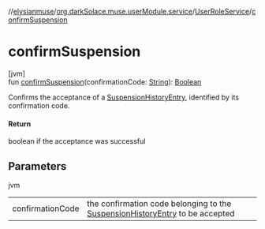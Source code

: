 //[elysianmuse](../../../index.md)/[org.darkSolace.muse.userModule.service](../index.md)/[UserRoleService](index.md)/[confirmSuspension](confirm-suspension.md)

# confirmSuspension

[jvm]\
fun [confirmSuspension](confirm-suspension.md)(confirmationCode: [String](https://kotlinlang.org/api/latest/jvm/stdlib/kotlin/-string/index.html)): [Boolean](https://kotlinlang.org/api/latest/jvm/stdlib/kotlin/-boolean/index.html)

Confirms the acceptance of a [SuspensionHistoryEntry](../../org.darkSolace.muse.userModule.model/-suspension-history-entry/index.md), identified by its confirmation code.

#### Return

boolean if the acceptance was successful

## Parameters

jvm

| | |
|---|---|
| confirmationCode | the confirmation code belonging to the [SuspensionHistoryEntry](../../org.darkSolace.muse.userModule.model/-suspension-history-entry/index.md) to be accepted |
